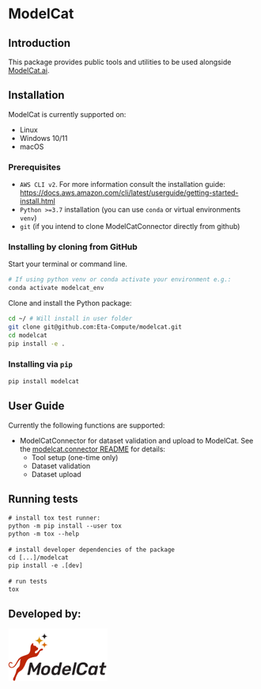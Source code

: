 # ModelCat

## Introduction

This package provides public tools and utilities to be used alongside [ModelCat.ai](https://app.modelcat.ai/).

## Installation

ModelCat is currently supported on:
* Linux
* Windows 10/11
* macOS

### Prerequisites
* `AWS CLI v2`. For more information consult the installation guide: https://docs.aws.amazon.com/cli/latest/userguide/getting-started-install.html
* `Python >=3.7` installation (you can use `conda` or virtual environments `venv`)
* `git` (if you intend to clone ModelCatConnector directly from github)

### Installing by cloning from GitHub

Start your terminal or command line.
```bash
# If using python venv or conda activate your environment e.g.:
conda activate modelcat_env
```

Clone and install the Python package:
```bash
cd ~/ # Will install in user folder
git clone git@github.com:Eta-Compute/modelcat.git
cd modelcat
pip install -e .
```

### Installing via `pip`

```bash
pip install modelcat
```

## User Guide

Currently the following functions are supported:
* ModelCatConnector for dataset validation and upload to ModelCat. 
See the [modelcat.connector README](src/modelcat/connector/README.md) for details:
  * Tool setup (one-time only)
  * Dataset validation
  * Dataset upload


## Running tests

```
# install tox test runner:
python -m pip install --user tox
python -m tox --help

# install developer dependencies of the package
cd [...]/modelcat
pip install -e .[dev]

# run tests
tox
```

## Developed by:

<img src="img/logo.svg" alt="ModelCat Logo" width="200"/>